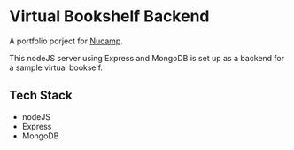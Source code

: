 # Virtual Bookshelf Backend

A portfolio porject for [Nucamp](https://nucamp.co).

This nodeJS server using Express and MongoDB is set up as a backend for a sample virtual bookself.

## Tech Stack

- nodeJS
- Express
- MongoDB
